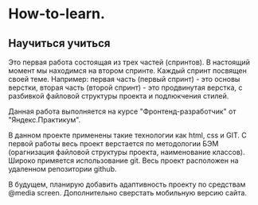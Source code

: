 # How-to-learn.
## Научиться учиться

Это первая работа состоящая из трех частей (спринтов). В настоящий момент мы находимся на втором спринте.
Каждый спринт посвящен своей теме. Например: первая часть (первый спринт) - это основы верстки, вторая часть (второй спринт) - это продвинутая верстка,
с разбивкой файловой структуры проекта и подлюкчения стилей.

Данная работа выполняется на курсе "Фронтенд-разработчик" от "Яндекс.Практикум". 

В данном проекте применены такие технологии как html, css и GIT. 
С первой работы весь проект верстается по методологии БЭМ (орагнизация файловой структуры проекта, наименование классов).
Широко примяется использование git. Весь проект расположен на удаленном репозитории github.

В будущем, планирую добавить адаптивность проекту по средствам @media screen. Дополнительно сверстать мобильную версию сайта.
